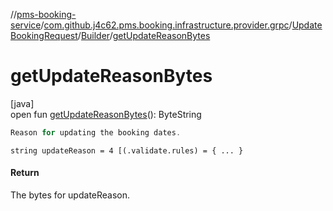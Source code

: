 //[pms-booking-service](../../../../index.md)/[com.github.j4c62.pms.booking.infrastructure.provider.grpc](../../index.md)/[UpdateBookingRequest](../index.md)/[Builder](index.md)/[getUpdateReasonBytes](get-update-reason-bytes.md)

# getUpdateReasonBytes

[java]\
open fun [getUpdateReasonBytes](get-update-reason-bytes.md)(): ByteString

```kotlin
Reason for updating the booking dates.

```

`string updateReason = 4 [(.validate.rules) = { ... }`

#### Return

The bytes for updateReason.